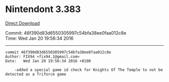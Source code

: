 # Nintendont 3.383
[Direct Download](./Nintendont.zip)

Commit: 46f390d83d6550305997c54bfa38ee0faa012c8e  
Time: Wed Jan 20 19:56:34 2016   

-----

```
commit 46f390d83d6550305997c54bfa38ee0faa012c8e
Author: FIX94 <fix94.1@gmail.com>
Date:   Wed Jan 20 19:56:34 2016 +0100

    -added a special game id check for Knights Of The Temple to not be detected as a Triforce game
```
